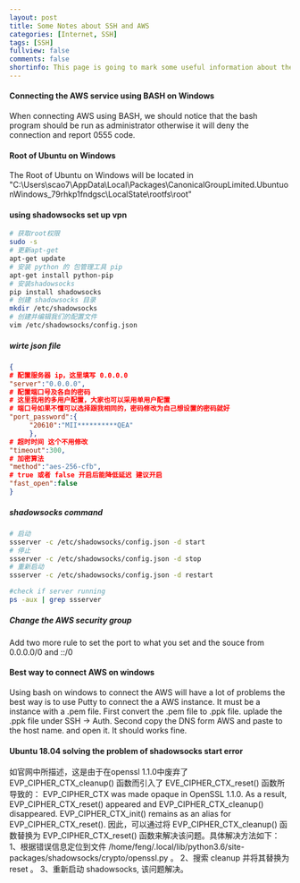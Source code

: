 ```yaml
---
layout: post
title: Some Notes about SSH and AWS
categories: [Internet, SSH]
tags: [SSH]
fullview: false
comments: false
shortinfo: This page is going to mark some useful information about the SSH incase I forgot someday.
---
```

#### Connecting the AWS service using BASH on Windows
When connecting AWS using BASH, we should notice that the bash program should be run as administrator otherwise it will deny the connection and report 0555 code.

#### Root of Ubuntu on Windows
The Root of Ubuntu on Windows will be located in "C:\Users\scao7\AppData\Local\Packages\CanonicalGroupLimited.UbuntuonWindows_79rhkp1fndgsc\LocalState\rootfs\root"

#### using shadowsocks set up vpn
```bash
# 获取root权限
sudo -s
# 更新apt-get
apt-get update
# 安装 python 的 包管理工具 pip
apt-get install python-pip
# 安装shadowsocks
pip install shadowsocks
# 创建 shadowsocks 目录
mkdir /etc/shadowsocks
# 创建并编辑我们的配置文件
vim /etc/shadowsocks/config.json
```
##### wirte json file
```json
{
# 配置服务器 ip，这里填写 0.0.0.0
"server":"0.0.0.0",
# 配置端口号及各自的密码
# 这里我用的多用户配置，大家也可以采用单用户配置
# 端口号如果不懂可以选择跟我相同的，密码修改为自己想设置的密码就好
"port_password":{
     "20610":"MII**********QEA"
     },
# 超时时间 这个不用修改
"timeout":300,
# 加密算法
"method":"aes-256-cfb",
# true 或者 false 开启后能降低延迟 建议开启
"fast_open":false
}
```
##### shadowsocks command
```bash
# 启动
ssserver -c /etc/shadowsocks/config.json -d start
# 停止
ssserver -c /etc/shadowsocks/config.json -d stop
# 重新启动
ssserver -c /etc/shadowsocks/config.json -d restart
```
```bash
#check if server running
ps -aux | grep ssserver
```

##### Change the AWS security group
Add two more rule to set the port to what you set and the souce from 0.0.0.0/0 and ::/0

#### Best way to connect AWS on windows
Using bash on windows to connect the AWS will have a lot of problems the best way is to use Putty to connect the a AWS instance. It must be a instance with a .pem file. First convert the .pem file to .ppk file. uplade the .ppk file under SSH -> Auth. Second copy the DNS form AWS and paste to the host name. and open it. It should works fine.

#### Ubuntu 18.04 solving the problem of shadowsocks start error
如官网中所描述，这是由于在openssl 1.1.0中废弃了 EVP_CIPHER_CTX_cleanup() 函数而引入了 EVE_CIPHER_CTX_reset() 函数所导致的：
EVP_CIPHER_CTX was made opaque in OpenSSL 1.1.0. As a result, EVP_CIPHER_CTX_reset() appeared and EVP_CIPHER_CTX_cleanup() disappeared. EVP_CIPHER_CTX_init() remains as an alias for EVP_CIPHER_CTX_reset().
因此，可以通过将 EVP_CIPHER_CTX_cleanup() 函数替换为 EVP_CIPHER_CTX_reset() 函数来解决该问题。具体解决方法如下：
1、根据错误信息定位到文件 /home/feng/.local/lib/python3.6/site-packages/shadowsocks/crypto/openssl.py 。
2、搜索 cleanup 并将其替换为 reset 。
3、重新启动 shadowsocks, 该问题解决。
